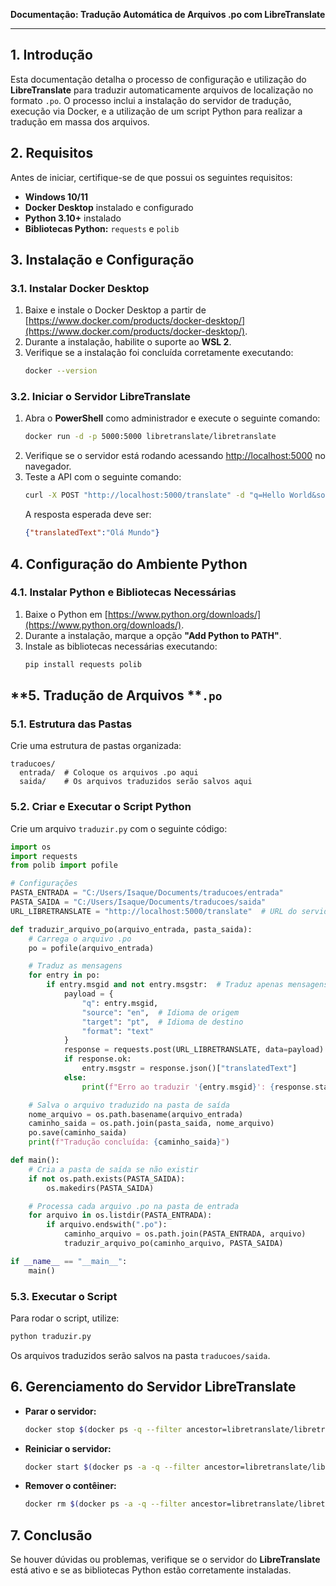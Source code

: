 **Documentação: Tradução Automática de Arquivos .po com LibreTranslate**

---

## **1. Introdução**

Esta documentação detalha o processo de configuração e utilização do **LibreTranslate** para traduzir automaticamente arquivos de localização no formato `.po`. O processo inclui a instalação do servidor de tradução, execução via Docker, e a utilização de um script Python para realizar a tradução em massa dos arquivos.

## **2. Requisitos**

Antes de iniciar, certifique-se de que possui os seguintes requisitos:

- **Windows 10/11**
- **Docker Desktop** instalado e configurado
- **Python 3.10+** instalado
- **Bibliotecas Python:** `requests` e `polib`

## **3. Instalação e Configuração**

### **3.1. Instalar Docker Desktop**

1. Baixe e instale o Docker Desktop a partir de [https://www.docker.com/products/docker-desktop/](https://www.docker.com/products/docker-desktop/).
2. Durante a instalação, habilite o suporte ao **WSL 2**.
3. Verifique se a instalação foi concluída corretamente executando:
   ```bash
   docker --version
   ```

### **3.2. Iniciar o Servidor LibreTranslate**

1. Abra o **PowerShell** como administrador e execute o seguinte comando:
   ```bash
   docker run -d -p 5000:5000 libretranslate/libretranslate
   ```
2. Verifique se o servidor está rodando acessando [http://localhost:5000](http://localhost:5000) no navegador.
3. Teste a API com o seguinte comando:
   ```bash
   curl -X POST "http://localhost:5000/translate" -d "q=Hello World&source=en&target=pt"
   ```
   A resposta esperada deve ser:
   ```json
   {"translatedText":"Olá Mundo"}
   ```

## **4. Configuração do Ambiente Python**

### **4.1. Instalar Python e Bibliotecas Necessárias**

1. Baixe o Python em [https://www.python.org/downloads/](https://www.python.org/downloads/).
2. Durante a instalação, marque a opção **"Add Python to PATH"**.
3. Instale as bibliotecas necessárias executando:
   ```bash
   pip install requests polib
   ```

## \*\*5. Tradução de Arquivos \*\***`.po`**

### **5.1. Estrutura das Pastas**

Crie uma estrutura de pastas organizada:

```
traducoes/
  entrada/  # Coloque os arquivos .po aqui
  saida/    # Os arquivos traduzidos serão salvos aqui
```

### **5.2. Criar e Executar o Script Python**

Crie um arquivo `traduzir.py` com o seguinte código:

```python
import os
import requests
from polib import pofile

# Configurações
PASTA_ENTRADA = "C:/Users/Isaque/Documents/traducoes/entrada"
PASTA_SAIDA = "C:/Users/Isaque/Documents/traducoes/saida"
URL_LIBRETRANSLATE = "http://localhost:5000/translate"  # URL do servidor LibreTranslate

def traduzir_arquivo_po(arquivo_entrada, pasta_saida):
    # Carrega o arquivo .po
    po = pofile(arquivo_entrada)

    # Traduz as mensagens
    for entry in po:
        if entry.msgid and not entry.msgstr:  # Traduz apenas mensagens sem tradução
            payload = {
                "q": entry.msgid,
                "source": "en",  # Idioma de origem
                "target": "pt",  # Idioma de destino
                "format": "text"
            }
            response = requests.post(URL_LIBRETRANSLATE, data=payload)
            if response.ok:
                entry.msgstr = response.json()["translatedText"]
            else:
                print(f"Erro ao traduzir '{entry.msgid}': {response.status_code} - {response.text}")

    # Salva o arquivo traduzido na pasta de saída
    nome_arquivo = os.path.basename(arquivo_entrada)
    caminho_saida = os.path.join(pasta_saida, nome_arquivo)
    po.save(caminho_saida)
    print(f"Tradução concluída: {caminho_saida}")

def main():
    # Cria a pasta de saída se não existir
    if not os.path.exists(PASTA_SAIDA):
        os.makedirs(PASTA_SAIDA)

    # Processa cada arquivo .po na pasta de entrada
    for arquivo in os.listdir(PASTA_ENTRADA):
        if arquivo.endswith(".po"):
            caminho_arquivo = os.path.join(PASTA_ENTRADA, arquivo)
            traduzir_arquivo_po(caminho_arquivo, PASTA_SAIDA)

if __name__ == "__main__":
    main()

```

### **5.3. Executar o Script**

Para rodar o script, utilize:

```bash
python traduzir.py
```

Os arquivos traduzidos serão salvos na pasta `traducoes/saida`.

## **6. Gerenciamento do Servidor LibreTranslate**

- **Parar o servidor:**
  ```bash
  docker stop $(docker ps -q --filter ancestor=libretranslate/libretranslate)
  ```
- **Reiniciar o servidor:**
  ```bash
  docker start $(docker ps -a -q --filter ancestor=libretranslate/libretranslate)
  ```
- **Remover o contêiner:**
  ```bash
  docker rm $(docker ps -a -q --filter ancestor=libretranslate/libretranslate)
  ```

## **7. Conclusão**

Se houver dúvidas ou problemas, verifique se o servidor do **LibreTranslate** está ativo e se as bibliotecas Python estão corretamente instaladas.


